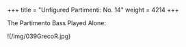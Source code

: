 +++
title = "Unfigured Partimenti: No. 14"
weight = 4214
+++

The Partimento Bass Played Alone:

!(/img/039GrecoR.jpg)
